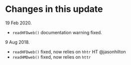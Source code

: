 # Changes in this update
19 Feb 2020.

*  `readHFDweb()` documentation warning fixed.

9 Aug 2018.  

*  `readHFDweb()` fixed, now relies on `hhtr` HT @jasonhilton
*  `readHMDweb()` fixed, now relies on `httr`




